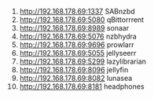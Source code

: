  
1. http://192.168.178.69:1337 SABnzbd
2. http://192.168.178.69:5080 qBittorrrent
3. http://192.168.178.69:8989 sonaar
4. http://192.168.178.69:5076 nzbhydra
5. http://192.168.178.69:9696 prowlarr
6. http://192.168.178.69:5055 jellyseerr
7. http://192.168.178.69:5299 lazylibrarian
8. http://192.168.178.69:8096 jellyfin
8. http://192.168.178.69:8082 lunasea
8. http://192.168.178.69:8181 headphones